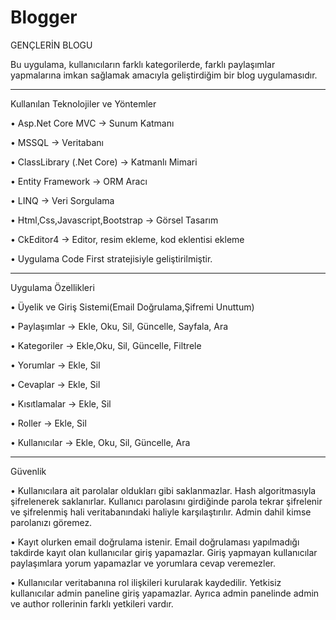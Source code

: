 # Blogger

GENÇLERİN BLOGU

Bu uygulama, kullanıcıların farklı kategorilerde, farklı paylaşımlar yapmalarına imkan sağlamak amacıyla geliştirdiğim bir blog uygulamasıdır.


------------------------------------------------------------------------------------
  
Kullanılan Teknolojiler ve Yöntemler

• Asp.Net Core MVC -> Sunum Katmanı

•	MSSQL -> Veritabanı

•	ClassLibrary (.Net Core) -> Katmanlı Mimari

•	Entity Framework  -> ORM Aracı

•	LINQ -> Veri Sorgulama

•	Html,Css,Javascript,Bootstrap -> Görsel Tasarım 

•	CkEditor4 -> Editor, resim ekleme, kod eklentisi ekleme

•	Uygulama Code First stratejisiyle geliştirilmiştir.

------------------------------------------------------------------------------------

Uygulama Özellikleri

•	Üyelik ve Giriş Sistemi(Email Doğrulama,Şifremi Unuttum)

•	Paylaşımlar -> Ekle, Oku, Sil, Güncelle, Sayfala, Ara

•	Kategoriler -> Ekle,Oku, Sil, Güncelle, Filtrele

•	Yorumlar -> Ekle, Sil

•	Cevaplar -> Ekle, Sil

•	Kısıtlamalar -> Ekle, Sil

•	Roller -> Ekle, Sil

•	Kullanıcılar -> Ekle, Oku, Sil, Güncelle, Ara


------------------------------------------------------------------------------------

Güvenlik

•	Kullanıcılara ait parolalar oldukları gibi saklanmazlar. Hash algoritmasıyla şifrelenerek saklanırlar. Kullanıcı parolasını girdiğinde parola  tekrar şifrelenir ve şifrelenmiş hali veritabanındaki haliyle karşılaştırılır. Admin dahil kimse parolanızı göremez.

•	Kayıt olurken email doğrulama istenir. Email doğrulaması yapılmadığı takdirde kayıt olan kullanıcılar giriş yapamazlar. Giriş yapmayan kullanıcılar paylaşımlara yorum yapamazlar ve yorumlara cevap veremezler.

•	Kullanıcılar veritabanına rol ilişkileri kurularak kaydedilir. Yetkisiz kullanıcılar admin paneline giriş yapamazlar. Ayrıca admin panelinde admin ve author rollerinin farklı yetkileri vardır.

